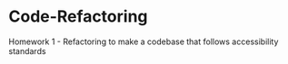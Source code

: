 # Code-Refactoring
Homework 1 - Refactoring to make a codebase that follows accessibility standards
